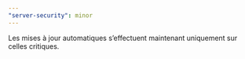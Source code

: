 ```yaml
---
"server-security": minor
---
```


Les mises à jour automatiques s’effectuent maintenant uniquement sur celles critiques.

